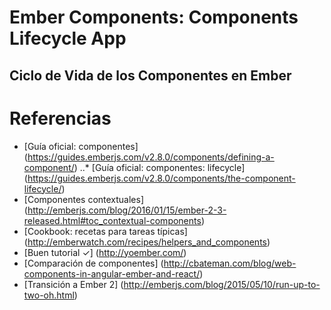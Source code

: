 # Ember Components: Components Lifecycle App

## Ciclo de Vida de los Componentes en Ember


# Referencias
+ [Guía oficial: componentes] (https://guides.emberjs.com/v2.8.0/components/defining-a-component/)
..* [Guía oficial: componentes: lifecycle] (https://guides.emberjs.com/v2.8.0/components/the-component-lifecycle/)
+ [Componentes contextuales] (http://emberjs.com/blog/2016/01/15/ember-2-3-released.html#toc_contextual-components)
+ [Cookbook: recetas para tareas típicas] (http://emberwatch.com/recipes/helpers_and_components)
+ [Buen tutorial ✓] (http://yoember.com/)
+ [Comparación de componentes] (http://cbateman.com/blog/web-components-in-angular-ember-and-react/)
+ [Transición a Ember 2] (http://emberjs.com/blog/2015/05/10/run-up-to-two-oh.html)
